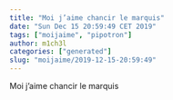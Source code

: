 ```yaml
---
title: "Moi j’aime chancir le marquis"
date: "Sun Dec 15 20:59:49 CET 2019"
tags: ["moijaime", "pipotron"]
author: m1ch3l
categories: ["generated"]
slug: "moijaime/2019-12-15-20:59:49"
---
```


Moi j’aime chancir le marquis
